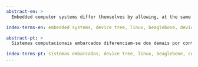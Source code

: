 ```yaml
---
abstract-en: >
  Embedded computer systems differ themselves by allowing, at the same time, complex hardware topologies with devices connected directly to the SoC, and a simpler booting system, with no in-betweens. Hence, the Linux kernel must be informed, during the boot, about the memory addresses and other features of the board peripherals. That was usually accomplished using header files, which were compiled with the Kernel. However, given the growing variety of architectures and boards available, a new approach should be taken. A data structure for hardware description, called Device Tree, was then employed. Eventually, that led to a model in which new elements could be integrated dynamically, even after boot time. This work shows how this can be done using the BeagleBone Black.

index-terms-en: embedded systems, device tree, linux, beaglebone, device drivers

abstract-pt: >
  Sistemas computacionais embarcados diferenciam-se dos demais por contemplarem, ao mesmo tempo, topologias de hardware complexas, com dispositivos conectados diretamente ao SoC, e um sistema de carregamento mais simples, sem a presença de intermediários. Por isso, no Linux é necessário se informar ao Kernel, no momento do boot, o endereço e demais características dos periféricos. Inicialmente, eram utilizados arquivos de cabeçalho compilados com o Kernel, mas a crescente variedade de arquiteturas e placas tornou necessária a adoção de outra abordagem. Assim, uma estrutura de dados para descrição de hardware chamada Device Tree foi empregada. Futuramente, isso deu origem a um modelo no qual novos elementos pudessem ser integrados dinamicamente, mesmo após a inicialização da placa. Este trabalho mostra como isso pode ser feito com a BeagleBone Black.

index-terms-pt: sistemas embarcados, device tree, linux, beaglebone, controladores de dispositivos
...
```

